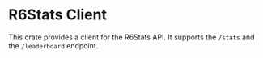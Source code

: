 # R6Stats Client

This crate provides a client for the R6Stats API. It supports the `/stats` and the `/leaderboard` endpoint.

